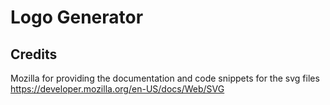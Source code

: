 # Logo Generator



## Credits

Mozilla for providing the documentation and code snippets for the svg files
https://developer.mozilla.org/en-US/docs/Web/SVG